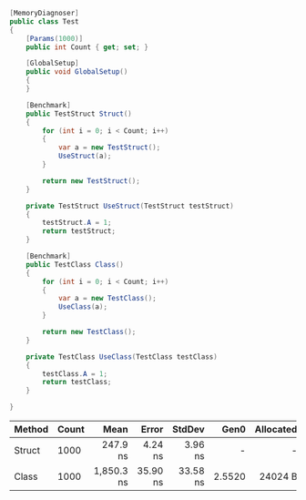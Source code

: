 ```csharp
[MemoryDiagnoser]
public class Test
{
    [Params(1000)]
    public int Count { get; set; }

    [GlobalSetup]
    public void GlobalSetup()
    {
    }

    [Benchmark]
    public TestStruct Struct()
    {
        for (int i = 0; i < Count; i++)
        {
            var a = new TestStruct();
            UseStruct(a);
        }

        return new TestStruct();
    }

    private TestStruct UseStruct(TestStruct testStruct)
    {
        testStruct.A = 1;
        return testStruct;
    }

    [Benchmark]
    public TestClass Class()
    {
        for (int i = 0; i < Count; i++)
        {
            var a = new TestClass();
            UseClass(a);
        }

        return new TestClass();
    }

    private TestClass UseClass(TestClass testClass)
    {
        testClass.A = 1;
        return testClass;
    }

}
```

| Method | Count |       Mean |    Error |   StdDev |   Gen0 | Allocated |
|------- |------ |-----------:|---------:|---------:|-------:|----------:|
| Struct |  1000 |   247.9 ns |  4.24 ns |  3.96 ns |      - |         - |
|  Class |  1000 | 1,850.3 ns | 35.90 ns | 33.58 ns | 2.5520 |   24024 B |
